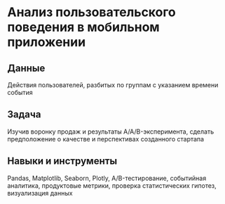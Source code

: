 # Анализ пользовательского поведения в мобильном приложении

## Данные

Действия пользователей, разбитых по группам с указанием времени события

## Задача

Изучив воронку продаж и результаты A/A/B-эксперимента, сделать предположение о качестве и перспективах созданного стартапа

## Навыки и инструменты

Pandas, Matplotlib, Seaborn, Plotly, A/B-тестирование, событийная аналитика, продуктовые метрики, проверка статистических гипотез, визуализация данных
